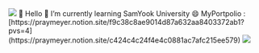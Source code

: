 <img src="https://capsule-render.vercel.app/api?type=waving&color=BDBDC8&height=150&section=header&text=Sungwoo Github&fontSize=10px" />
👋 Hello
🌱 I’m currently learning SamYook University
😄 MyPortpolio : [https://praymeyer.notion.site/f9c38c8ae9014d87a632aa8403372ab1?pvs=4](https://praymeyer.notion.site/c424c4c24f4e4c0881ac7afc215ee579)
<img src="https://capsule-render.vercel.app/api?type=waving&color=BDBDC8&height=150&section=footer&text=Thanks for watching&fontSize=10px" />


<!--
**sungwoo7180/sungwoo7180** is a ✨ _special_ ✨ repository because its `README.md` (this file) appears on your GitHub profile.

Here are some ideas to get you started:
- 🔭 I’m currently working on ...
- 🌱 I’m currently learning ...
- 👯 I’m looking to collaborate on ...
- 🤔 I’m looking for help with ...
- 💬 Ask me about ...
- 📫 How to reach me: ...
- 😄 Pronouns: ...
- ⚡ Fun fact: ...
-->
